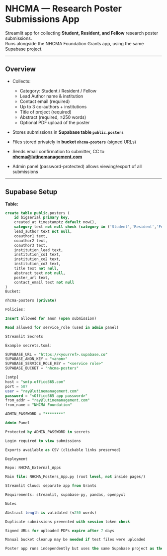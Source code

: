 # NHCMA — Research Poster Submissions App

Streamlit app for collecting **Student, Resident, and Fellow** research poster submissions.  
Runs alongside the NHCMA Foundation Grants app, using the same Supabase project.

---

## Overview

- Collects:
  - Category: Student / Resident / Fellow  
  - Lead Author name & institution  
  - Contact email (required)  
  - Up to 3 co-authors + institutions  
  - Title of project (required)  
  - Abstract (required, ≤250 words)  
  - Optional PDF upload of the poster  

- Stores submissions in **Supabase table `public.posters`**  
- Files stored privately in **bucket `nhcma-posters`** (signed URLs)  
- Sends email confirmation to submitter, CC to **nhcma@lutinemanagement.com**  
- Admin panel (password-protected) allows viewing/export of all submissions  

---

## Supabase Setup

**Table:**

```sql
create table public.posters (
    id bigserial primary key,
    created_at timestamptz default now(),
    category text not null check (category in ('Student','Resident','Fellow')),
    lead_author text not null,
    coauthor1 text,
    coauthor2 text,
    coauthor3 text,
    institution_lead text,
    institution_co1 text,
    institution_co2 text,
    institution_co3 text,
    title text not null,
    abstract text not null,
    poster_url text,
    contact_email text not null
)
Bucket:

nhcma-posters (private)

Policies:

Insert allowed for anon (open submission)

Read allowed for service_role (used in admin panel)

Streamlit Secrets

Example secrets.toml:

SUPABASE_URL = "https://<yourref>.supabase.co"
SUPABASE_ANON_KEY = "<anon>"
SUPABASE_SERVICE_ROLE_KEY = "<service role>"
SUPABASE_BUCKET = "nhcma-posters"

[smtp]
host = "smtp.office365.com"
port = 587
user = "ray@lutinemanagement.com"
password = "<Office365 app password>"
from_addr = "ray@lutinemanagement.com"
from_name = "NHCMA Foundation"

ADMIN_PASSWORD = "********"

Admin Panel

Protected by ADMIN_PASSWORD in secrets

Login required to view submissions

Exports available as CSV (clickable links preserved)

Deployment

Repo: NHCMA_External_Apps

Main file: NHCMA_Posters_App.py (root level, not inside pages/)

Streamlit Cloud: separate app from Grants

Requirements: streamlit, supabase-py, pandas, openpyxl

Notes

Abstract length is validated (≤250 words)

Duplicate submissions prevented with session token check

Signed URLs for uploaded PDFs expire after 7 days

Manual bucket cleanup may be needed if test files were uploaded

Poster app runs independently but uses the same Supabase project as the Grants app
